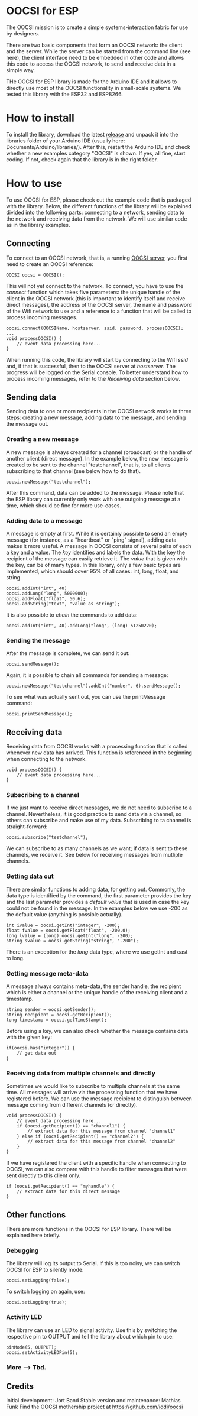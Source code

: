 # OOCSI for ESP

The OOCSI mission is to create a simple systems-interaction fabric for use by designers.

There are two basic components that form an OOCSI network: the client and the server. While the server can be started from the command line (see here), the client interface need to be embedded in other code and allows this code to access the OOCSI network, to send and receive data in a simple way.

THe OOCSI for ESP library is made for the Arduino IDE and it allows to directly use most of the OOCSI functionality in small-scale systems. We tested this library with the ESP32 and ESP8266.

# How to install
To install the library, download the latest [release](https://github.com/iddi/oocsi-esp/releases) and unpack it into the libraries folder of your Arduino IDE (usually here: Documents/Arduino/libraries/). After this, restart the Arduino IDE and check whether a new examples category "OOCSI" is shown. If yes, all fine, start coding. If not, check again that the library is in the right folder.

# How to use
To use OOCSI for ESP, please check out the example code that is packaged with the library. Below, the different functions of the library will be explained divided into the following parts: connecting to a network, sending data to the network and receiving data from the network. We will use similar code as in the library examples.

## Connecting
To connect to an OOCSI network, that is, a running [OOCSI server](https://github.com/iddi/oocsi/releases), you first need to create an OOCSI reference: 

	OOCSI oocsi = OOCSI();

This will not yet connect to the network. To connect, you have to use the *connect* function which takes five parameters: the unique handle of the client in the OOCSI network (this is important to identify itself and receive direct messages), the address of the OOCSI server, the name and password of the Wifi network to use and a reference to a function that will be called to process incoming messages.

	oocsi.connect(OOCSIName, hostserver, ssid, password, processOOCSI);
	...
	void processOOCSI() {
		// event data processing here...
	}

When running this code, the library will start by connecting to the Wifi *ssid* and, if that is successful, then to the OOCSI server at *hostserver*. The progress will be logged on the Serial console. To better understand how to process incoming messages, refer to the _Receiving data_ section below.


## Sending data
Sending data to one or more recipients in the OOCSI network works in three steps: creating a new message, adding data to the message, and sending the message out.

### Creating a new message
A new message is always created for a channel (broadcast) or the handle of another client (direct message). In the example below, the new message is created to be sent to the channel "testchannel", that is, to all clients subscribing to that channel (see below how to do that).

	oocsi.newMessage("testchannel");
	
After this command, data can be added to the message. Please note that the ESP library can currently only work with one outgoing message at a time, which should be fine for more use-cases.

### Adding data to a message
A message is empty at first. While it is certainly possible to send an empty message (for instance, as a "heartbeat" or "ping" signal), adding data makes it more useful. A message in OOCSI consists of several pairs of each a key and a value. The *key* identifies and labels the data. With the key the recipient of the message can easily retrieve it. The *value* that is given with the key, can be of many types. In this library, only a few basic types are implemented, which should cover 95% of all cases: int, long, float, and string.

	oocsi.addInt("int", 40)
	oocsi.addLong("long", 5000000);
	oocsi.addFloat("float", 50.6);
	oocsi.addString("text", "value as string");

It is also possible to _chain_ the commands to add data:

	oocsi.addInt("int", 40).addLong("long", (long) 51250220);


### Sending the message
After the message is complete, we can send it out:

	oocsi.sendMessage();

Again, it is possible to chain all commands for sending a message:

	oocsi.newMessage("testchannel").addInt("number", 6).sendMessage();
  
To see what was actually sent out, you can use the printMessage command:

	oocsi.printSendMessage();


## Receiving data
Receiving data from OOCSI works with a processing function that is called whenever new data has arrived. This function is referenced in the beginning when connecting to the network.

	void processOOCSI() {
		// event data processing here...
	}

### Subscribing to a channel
If we just want to receive direct messages, we do not need to subscribe to a channel. Nevertheless, it is good practice to send data via a channel, so others can subscribe and make use of my data. Subscribing to ta channel is straight-forward:

	oocsi.subscribe("testchannel");

We can subscribe to as many channels as we want; if data is sent to these channels, we receive it. See below for receiving messages from mutliple channels.

### Getting data out
There are similar functions to adding data, for getting out. Commonly, the data type is identified by the command, the first parameter provides the *key* and the last parameter provides a *default value* that is used in case the key could not be found in the message. In the examples below we use -200 as the default value (anything is possible actually).

	int ivalue = oocsi.getInt("integer", -200);
	float fvalue = oocsi.getFloat("float", -200.0);
	long lvalue = (long) oocsi.getInt("long", -200);
	string svalue = oocsi.getString("string", "-200");

There is an exception for the *long* data type, where we use getInt and cast to long.

### Getting message meta-data
A message always contains meta-data, the sender handle, the recipient which is either a channel or the unique handle of the receiving client and a timestamp.

	string sender = oocsi.getSender();
	string recipient = oocsi.getRecipient();
	long timestamp = oocsi.getTimeStamp();

Before using a key, we can also check whether the message contains data with the given key:

	if(oocsi.has("integer")) {
		// get data out
	}


### Receiving data from multiple channels and directly
Sometimes we would like to subscribe to multiple channels at the same time. All messages will arrive via the processing function that we have registered before. We can use the message recipient to distinguish between message coming from different channels (or directly).

	void processOOCSI() {
		// event data processing here...
		if (oocsi.getRecipient() == "channel1") {
			// extract data for this message from channel "channel1"
		} else if (oocsi.getRecipient() == "channel2") {
			// extract data for this message from channel "channel2"
		}
	}

If we have registered the client with a specific handle when connecting to OOCSI, we can also compare with this handle to filter messages that were sent directly to this client only.

	if (oocsi.getRecipient() == "myhandle") {
		// extract data for this direct message
	}


## Other functions
There are more functions in the OOCSI for ESP library. There will be explained here briefly.

### Debugging
The library will log its output to Serial. If this is too noisy, we can switch OOCSI for ESP to silently mode: 

	oocsi.setLogging(false);

To switch logging on again, use: 

	oocsi.setLogging(true);


### Activity LED
The library can use an LED to signal activity. Use this by switching the respective pin to OUTPUT and tell the library about which pin to use: 

	pinMode(5, OUTPUT);
	oocsi.setActivityLEDPin(5);
  
### More --> Tbd.

## Credits
Initial development: Jort Band
Stable version and maintenance: Mathias Funk
Find the OOCSI mothership project at https://github.com/iddi/oocsi

